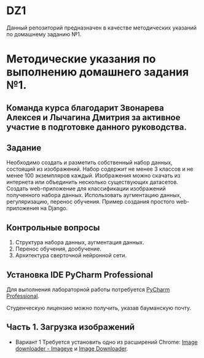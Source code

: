 # DZ1
Данный репозиторий предназначен в качестве методических указаний по домашнему заданию №1.
# Методические указания по выполнению домашнего задания №1.
## Команда курса благодарит Звонарева Алексея и Лычагина Дмитрия за активное участие в подготовке данного руководства.
## Задание
Необходимо создать и разметить собственный набор данных, состоящий из изображений. Набор содержит не менее 3 классов и не менее 100 экземпляров каждый. Изображения можно скачать из интернета или объединить несколько существующих датасетов. Создать web-приложение для классификации изображений полученного набора данных. Использовать аугментацию данных, регуляризацию, перенос обучения. Пример создания простого web-приложения на Django.
## Контрольные вопросы
1. Структура набора данных, аугментация данных.
2. Перенос обучения, дообучение.
3. Архитектура сверточной нейронной сети.
## Установка IDE PyCharm Professional
Для выполнения лабораторной работы потребуется [PyCharm Professional](https://www.jetbrains.com/pycharm/download/#section=windows//).

Студенческую лицензию можно получить, указав бауманскую почту.
## Часть 1. Загрузка изображений
+ Вариант 1
Требуется установить одно из расширений Chrome: [Image downloader - Imageye](https://chrome.google.com/webstore/detail/image-downloader-imageye/agionbommeaifngbhincahgmoflcikhm?hl=en-US//) и [Image Downloader](https://chrome.google.com/webstore/detail/image-downloader/cnpniohnfphhjihaiiggeabnkjhpaldj?hl=en-US//).




